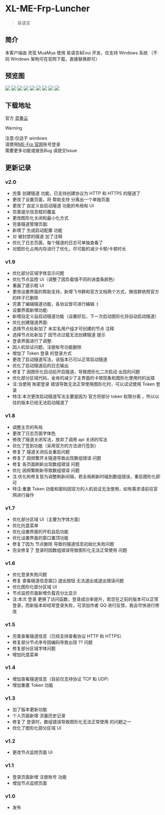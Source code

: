 <script setup>
import { NTag, NCard, NSpace, NCarousel } from 'naive-ui'
</script>

# XL-ME-Frp-Luncher

> <NSpace>
> <NTag :bordered="false" type="success">易语言</NTag>
> </NSpace>

## 简介

本客户端由 灵弦 MuaMua 使用 易语言&Exui 开发，仅支持 Windows 系统 （不同 Windows 架构可在官网下载，直接替换即可）

## 预览图

<NCarousel show-arrow autoplay>
    <img
      class="carousel-img"
      src="/Lx_MuaMua/login.png"
    >
    <img
      class="carousel-img"
      src="/Lx_MuaMua/home.png"
    >
    <img
      class="carousel-img"
      src="/Lx_MuaMua/create.png"
    >
    <img
      class="carousel-img"
      src="/Lx_MuaMua/tunnel.png"
    >
    <img
      class="carousel-img"
      src="/Lx_MuaMua/tunnellog.png"
    >
    <img
      class="carousel-img"
      src="/Lx_MuaMua/monitor.png"
    >
    <img
      class="carousel-img"
      src="/Lx_MuaMua/person.png"
    >
    <img
      class="carousel-img"
      src="/Lx_MuaMua/config.png"
    >
    <img
      class="carousel-img"
      src="/Lx_MuaMua/about.png"
    >
</NCarousel>

## 下载地址

官方 [蓝奏云](https://wwms.lanzouo.com/iu7tR32rucid)

> [!WARNING]
> 注意:仅适于 windows <br>
> 请使用[ME-Frp 官网](https://www.mefrp.com/)账号登录 <br>
> 需要更多功能或报告Bug 请提交Issue <br>

## 更新记录
### v2.0
- 完善 创建隧道 功能，已支持创建协议为 HTTP 和 HTTPS 的隧道了
- 更改了设置页面，将 帮助支持 分离出一个单独页面
- 更改了 自定义自启动隧道 功能的布局和 UI
- 完善提示信息框的覆盖
- 更改图形化关闭和最小化方式
- 完善隧道管理页面:
- 新增了 生成启动配置 功能
- 对 被封禁的隧道 加了注释
- 优化了日志页面，每个隧道的日志可单独查看了
- 对图形化占用内存进行了优化，尽可能的减少卡顿/卡顿时长
### v1.9
- 优化部分区域字体显示问题
- 优化节点监控 UI（调整了因负载值不同的进度条颜色）
- 重画了提示框 UI
- 更改设置界面的帮助支持，新增飞书群和官方文档两个方式，微信群依照官方的样子已删除
- 完善了编辑隧道功能，各协议皆可进行编辑 :)
- 设置界面新增功能:
- 新增自定义自启动隧道功能（设置好后，下一次启动图形化将自动启动隧道）
- 优化创建隧道界面:
- 选择节点处新加了 未实名用户组才可创建的节点 注释
- 选择节点处新加了 因节点过载无法创建隧道 提示
- 登录界面进行了调整:
- 因人机验证问题，注册账号功能删除
- 增加了 Token 登录 的登录方式
- 更改了启动隧道写法，该版本已可以正常启动隧道
- 优化了启动隧道后的日志输出
- 修复了 因图形化启动前开启隧道，导致图形化二次启动 出现的问题
- 优化部分区域代码，金肯的减少了主界面的卡顿现象和图形化使用时的出错
- 注:当使用 账密登录 错误导致无法正常使用图形化时，可以试试使用 Token 登录
- 特注:本次更改启动隧道写法主要是因为 官方将部分 token 权限分离 ，所以以往的版本已经无法启动隧道了
### v1.8
- 调整主页的布局
- 更改了日志页面字体色
- 修改了隧道关闭写法，放弃了调用 api 关闭的写法
- 优化了签到功能（采用官方的方法进行签到）
- 修复了 隧道关闭后会重启问题
- 修复了 因频繁开关隧道导致出现数组错误 问题
- 修复 各页面刷新出现数组错误 问题
- 优化 因频繁刷新导致数组错误 问题
- 注:优化和修复皆为调整刷新间隔，若全局刷新时碰到数组错误，重启图形化即可
- 特注:重置 Token 功能和密码因官方的人机验证无法使用，如有需求请前往官网进行操作
### v1.7
- 优化部分区域 UI（主要为字体方面）
- 优化托盘菜单
- 优化设置界面的开机自启功能
- 优化设置界面的窗口置顶功能
- 修复了因为 节点删除 导致的隧道信息初始化失败问题
- 完全修复了 登录时因数组错误导致图形化无法正常使用 问题
### v1.6
- 优化登录失败问题
- 修复 查看隧道信息窗口 退出按钮 无法退出或退出错误问题
- 优化图形化部分区域 UI
- 节点监控页面新增负载百分比显示
- 注:本次 登录 更换了访问函数，登录成功率提升，若您在之前的版本可以正常登录，而新版本却经常登录失败，可添加作者 QQ 进行反馈，我会尽快进行修改
### v1.5
- 完善查看隧道信息（已经支持查看协议 HTTP 和 HTTPS）
- 修复部分节点序号因编码导致出现 ?? 问题
- 修复部分区域字体问题
- 增加托盘菜单
### v1.4
- 增加查看隧道信息（目前仅支持协议 TCP 和 UDP）
- 增加重置 Token 功能
### v1.3
- 加了版本更新功能
- 个人页面新增 流量历史记录
- 修复了 登录时，数组错误导致图形化无法正常使用 的问题之一
- 优化了图形化部分区域 UI
### v1.2
- 更改节点监控页面 UI
### v1.1
- 登录页面新增 注册账号 功能
- 增加节点监控页面
### v1.0
- 发布
